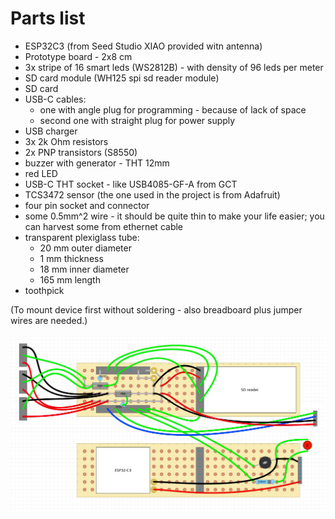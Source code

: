 # Parts list

- ESP32C3 (from Seed Studio XIAO provided witn antenna)
- Prototype board - 2x8 cm
- 3x stripe of 16 smart leds (WS2812B) - with density of 96 leds per meter
- SD card module (WH125 spi sd reader module)
- SD card
- USB-C cables:
  - one with angle plug for programming - because of lack of space
  - second one with straight plug for power supply
- USB charger
- 3x 2k Ohm resistors
- 2x PNP transistors (S8550)
- buzzer with generator - THT 12mm
- red LED
- USB-C THT socket - like USB4085-GF-A from GCT
- TCS3472 sensor (the one used in the project is from Adafruit)
- four pin socket and connector
- some 0.5mm^2 wire - it should be quite thin to make your life easier; you can harvest some from ethernet cable
- transparent plexiglass tube:
  - 20 mm outer diameter
  - 1 mm thickness
  - 18 mm inner diameter
  - 165 mm length
- toothpick

(To mount device first without soldering - also breadboard plus jumper wires are needed.)


![wiring](wiring.png)
